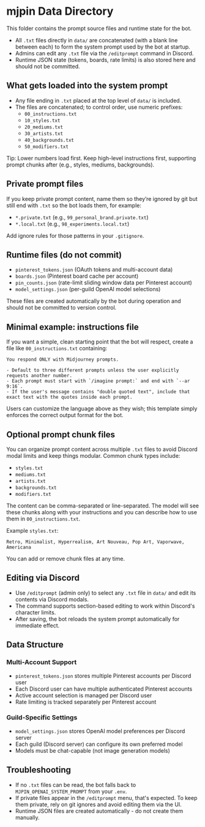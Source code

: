 # mjpin Data Directory

This folder contains the prompt source files and runtime state for the bot.

- All `.txt` files directly in `data/` are concatenated (with a blank line between each) to form the system prompt used by the bot at startup.
- Admins can edit any `.txt` file via the `/editprompt` command in Discord.
- Runtime JSON state (tokens, boards, rate limits) is also stored here and should not be committed.

## What gets loaded into the system prompt

- Any file ending in `.txt` placed at the top level of `data/` is included.
- The files are concatenated; to control order, use numeric prefixes:
  - `00_instructions.txt`
  - `10_styles.txt`
  - `20_mediums.txt`
  - `30_artists.txt`
  - `40_backgrounds.txt`
  - `50_modifiers.txt`

Tip: Lower numbers load first. Keep high-level instructions first, supporting prompt chunks after (e.g., styles, mediums, backgrounds).

## Private prompt files

If you keep private prompt content, name them so they’re ignored by git but still end with `.txt` so the bot loads them, for example:
- `*.private.txt` (e.g., `99_personal_brand.private.txt`)
- `*.local.txt` (e.g., `98_experiments.local.txt`)

Add ignore rules for those patterns in your `.gitignore`.

## Runtime files (do not commit)

- `pinterest_tokens.json` (OAuth tokens and multi-account data)
- `boards.json` (Pinterest board cache per account)
- `pin_counts.json` (rate-limit sliding window data per Pinterest account)
- `model_settings.json` (per-guild OpenAI model selections)

These files are created automatically by the bot during operation and should not be committed to version control.

## Minimal example: instructions file

If you want a simple, clean starting point that the bot will respect, create a file like `00_instructions.txt` containing:

```
You respond ONLY with Midjourney prompts.

- Default to three different prompts unless the user explicitly requests another number.
- Each prompt must start with `/imagine prompt:` and end with `--ar 9:16`.
- If the user's message contains "double quoted text", include that exact text with the quotes inside each prompt.
```

Users can customize the language above as they wish; this template simply enforces the correct output format for the bot.

## Optional prompt chunk files

You can organize prompt content across multiple `.txt` files to avoid Discord modal limits and keep things modular. Common chunk types include:

- `styles.txt`
- `mediums.txt`
- `artists.txt`
- `backgrounds.txt`
- `modifiers.txt`

The content can be comma-separated or line-separated. The model will see these chunks along with your instructions and you can describe how to use them in `00_instructions.txt`.

Example `styles.txt`:

```
Retro, Minimalist, Hyperrealism, Art Nouveau, Pop Art, Vaporwave, Americana
```

You can add or remove chunk files at any time.

## Editing via Discord

- Use `/editprompt` (admin only) to select any `.txt` file in `data/` and edit its contents via Discord modals.
- The command supports section-based editing to work within Discord's character limits.
- After saving, the bot reloads the system prompt automatically for immediate effect.

## Data Structure

### Multi-Account Support
- `pinterest_tokens.json` stores multiple Pinterest accounts per Discord user
- Each Discord user can have multiple authenticated Pinterest accounts
- Active account selection is managed per Discord user
- Rate limiting is tracked separately per Pinterest account

### Guild-Specific Settings
- `model_settings.json` stores OpenAI model preferences per Discord server
- Each guild (Discord server) can configure its own preferred model
- Models must be chat-capable (not image generation models)

## Troubleshooting

- If no `.txt` files can be read, the bot falls back to `MJPIN_OPENAI_SYSTEM_PROMPT` from your `.env`.
- If private files appear in the `/editprompt` menu, that's expected. To keep them private, rely on git ignores and avoid editing them via the UI.
- Runtime JSON files are created automatically - do not create them manually. 